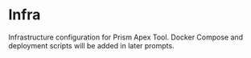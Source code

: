 # Infra

Infrastructure configuration for Prism Apex Tool. Docker Compose and deployment scripts will be added in later prompts.
